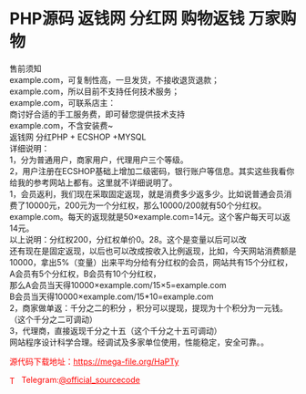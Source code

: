 # PHP源码 返钱网 分红网 购物返钱 万家购物

售前须知<br>example.com，可复制性高，一旦发货，不接收退货退款；<br>example.com，所以目前不支持任何技术服务；<br>example.com，可联系店主：<br>商讨好合适的手工服务费，即可替您提供技术支持<br>example.com，不含安装费~<br>返钱网 分红PHP + ECSHOP +MYSQL<br>详细说明：<br>1，分为普通用户，商家用户，代理用户三个等级。<br>2，用户注册在ECSHOP基础上增加二级密码，银行账户等信息。其实这些我看你给我的参考网站上都有。这里就不详细说明了。<br>1，会员返利，我们现在采取固定返现，就是消费多少返多少。比如说普通会员消费了10000元，200元为一个分红权，那么10000/200就有50个分红权。example.com。每天的返现就是50×example.com=14元。这个客户每天可以返14元。<br>以上说明：分红权200，分红权单价0。28。这个是变量以后可以改<br>还有现在是固定返现，以后也可以改成按收入比例返现，比如，今天网站消费额是10000，拿出5%（变量）出来平均分给有分红权的会员，网站共有15个分红权，A会员有5个分红权，B会员有10个分红权，<br>那么A会员当天得10000×example.com/15×5=example.com<br>B会员当天得10000×example.com/15*10=example.com<br>2，商家做单返：千分之二的积分 ，积分可以提现，提现为十个积分为一元钱。（这个千分之二可调动）<br>3，代理商，直接返现千分之十五（这个千分之十五可调动）<br>网站程序设计科学合理。经调试及多家单位使用，性能稳定，安全可靠。。<br>


<p style="color: red;">源代码下载地址：<a href="https://mega-file.org/HaPTy" style="color: red;">https://mega-file.org/HaPTy</a></p><p style="color: red;"><img src="https://cdn-icons-png.flaticon.com/512/2111/2111646.png" alt="Telegram Icon" style="width: 16px; vertical-align: middle; margin-right: 5px;">Telegram:<a href="https://t.me/official_sourcecode" style="color: red;">@official_sourcecode</a></p>